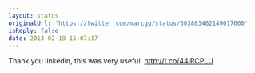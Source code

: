 ```yaml
---
layout: status
originalUrl: 'https://twitter.com/marcgg/status/303883462149017600'
isReply: false
date: 2013-02-19 15:07:17
---
```


Thank you linkedin, this was very useful.  http://t.co/44lRCPLU
